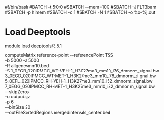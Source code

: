 #!/bin/bash
#BATCH -t 5:0:0
#SBATCH --mem=10G 
#SBATCH -J FLT3bam
#SBATCH -p himem 
#SBATCH -c 1
#SBATCH -N 1 
#SBATCH -o %x-%j.out

# Load Deeptools
module load deeptools/3.5.1

computeMatrix reference-point --referencePoint TSS \
-b 5000 -a 5000 \
-R allgenesmm10.bed \
-S 1_0EGB_020IPMCC_WT-VEH-1_H3K27me3_mm10_i76_dmnorm_signal.bw  3_0EGD_020IPMCC_WT-MET-1_H3K27me3_mm10_i78_dmnorm_si
gnal.bw 5_0EFL_020IPMCC_RH-VEH-1_H3K27me3_mm10_i52_dmnorm_signal.bw 7_0EGG_020IPMCC_RH-MET-1_H3K27me3_mm10_i82_dmnor
m_signal.bw         \
--skipZeros \
-o output.gz \
-p 6 \
--binSize 20 \
--outFileSortedRegions mergedintervals_center.bed
